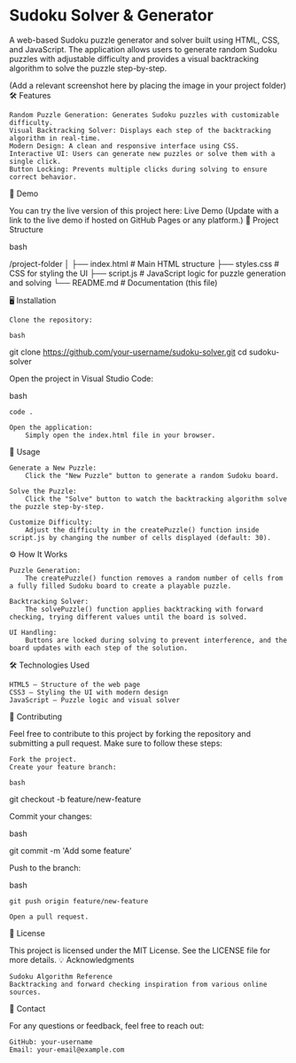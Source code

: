 # Sudoku Solver & Generator

A web-based Sudoku puzzle generator and solver built using HTML, CSS, and JavaScript. The application allows users to generate random Sudoku puzzles with adjustable difficulty and provides a visual backtracking algorithm to solve the puzzle step-by-step.


(Add a relevant screenshot here by placing the image in your project folder)
🛠️ Features

    Random Puzzle Generation: Generates Sudoku puzzles with customizable difficulty.
    Visual Backtracking Solver: Displays each step of the backtracking algorithm in real-time.
    Modern Design: A clean and responsive interface using CSS.
    Interactive UI: Users can generate new puzzles or solve them with a single click.
    Button Locking: Prevents multiple clicks during solving to ensure correct behavior.

🚀 Demo

You can try the live version of this project here: Live Demo
(Update with a link to the live demo if hosted on GitHub Pages or any platform.)
📂 Project Structure

bash

/project-folder
│
├── index.html         # Main HTML structure
├── styles.css         # CSS for styling the UI
├── script.js          # JavaScript logic for puzzle generation and solving
└── README.md          # Documentation (this file)

🖥️ Installation

    Clone the repository:

    bash

git clone https://github.com/your-username/sudoku-solver.git
cd sudoku-solver

Open the project in Visual Studio Code:

bash

    code .

    Open the application:
        Simply open the index.html file in your browser.

🔑 Usage

    Generate a New Puzzle:
        Click the "New Puzzle" button to generate a random Sudoku board.

    Solve the Puzzle:
        Click the "Solve" button to watch the backtracking algorithm solve the puzzle step-by-step.

    Customize Difficulty:
        Adjust the difficulty in the createPuzzle() function inside script.js by changing the number of cells displayed (default: 30).

⚙️ How It Works

    Puzzle Generation:
        The createPuzzle() function removes a random number of cells from a fully filled Sudoku board to create a playable puzzle.

    Backtracking Solver:
        The solvePuzzle() function applies backtracking with forward checking, trying different values until the board is solved.

    UI Handling:
        Buttons are locked during solving to prevent interference, and the board updates with each step of the solution.

🛠️ Technologies Used

    HTML5 – Structure of the web page
    CSS3 – Styling the UI with modern design
    JavaScript – Puzzle logic and visual solver

🤝 Contributing

Feel free to contribute to this project by forking the repository and submitting a pull request. Make sure to follow these steps:

    Fork the project.
    Create your feature branch:

    bash

git checkout -b feature/new-feature

Commit your changes:

bash

git commit -m 'Add some feature'

Push to the branch:

bash

    git push origin feature/new-feature

    Open a pull request.

📄 License

This project is licensed under the MIT License. See the LICENSE file for more details.
💡 Acknowledgments

    Sudoku Algorithm Reference
    Backtracking and forward checking inspiration from various online sources.

📧 Contact

For any questions or feedback, feel free to reach out:

    GitHub: your-username
    Email: your-email@example.com
